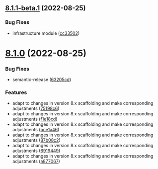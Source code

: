## [8.1.1-beta.1](https://github.com/vodyani/cli/compare/v8.1.0...v8.1.1-beta.1) (2022-08-25)


### Bug Fixes

* infrastructure module ([cc33502](https://github.com/vodyani/cli/commit/cc3350248e06828a1b4218d90f1dc23a0318914b))

# [8.1.0](https://github.com/vodyani/cli/compare/v8.0.12...v8.1.0) (2022-08-25)


### Bug Fixes

* semantic-release ([63205cd](https://github.com/vodyani/cli/commit/63205cd47de26f39ca85d06241ee09f18d9c8c6f))


### Features

* adapt to changes in version 8.x scaffolding and make corresponding adjustments ([75198c6](https://github.com/vodyani/cli/commit/75198c6107741c88e7ac6804be2792a277ac84a3))
* adapt to changes in version 8.x scaffolding and make corresponding adjustments ([f1e18cd](https://github.com/vodyani/cli/commit/f1e18cd2adba32c826550e85656f3c7badf786b7))
* adapt to changes in version 8.x scaffolding and make corresponding adjustments ([bce1a46](https://github.com/vodyani/cli/commit/bce1a468be522f1f3cf1536c90a9d21122b2a82b))
* adapt to changes in version 8.x scaffolding and make corresponding adjustments ([87b08c2](https://github.com/vodyani/cli/commit/87b08c2472e5a70b90085ca195b233cfe9430a90))
* adapt to changes in version 8.x scaffolding and make corresponding adjustments ([6919449](https://github.com/vodyani/cli/commit/691944937ebfd26eaebfb674ece68677b56efdaf))
* adapt to changes in version 8.x scaffolding and make corresponding adjustments ([a877067](https://github.com/vodyani/cli/commit/a877067418572f798465935543b62fafcc9c83b6))

